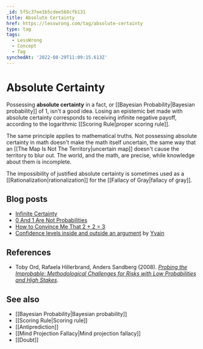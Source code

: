 ```yaml
---
_id: 5f5c37ee1b5cdee568cfb131
title: Absolute Certainty
href: https://lesswrong.com/tag/absolute-certainty
type: tag
tags:
  - LessWrong
  - Concept
  - Tag
synchedAt: '2022-08-29T11:09:15.613Z'
---
```

# Absolute Certainty

Possessing **absolute certainty** in a fact, or [[Bayesian Probability|Bayesian probability]] of 1, isn't a good idea. Losing an epistemic bet made with absolute certainty corresponds to receiving infinite negative payoff, according to the logarithmic [[Scoring Rule|proper scoring rule]].

The same principle applies to mathematical truths. Not possessing absolute certainty in math doesn't make the math itself uncertain, the same way that an [[The Map Is Not The Territory|uncertain map]] doesn't cause the territory to blur out. The world, and the math, are precise, while knowledge about them is incomplete.

The impossibility of justified absolute certainty is sometimes used as a [[Rationalization|rationalization]] for the [[Fallacy of Gray|fallacy of gray]].

Blog posts
----------

*   [Infinite Certainty](http://lesswrong.com/lw/mo/infinite_certainty/)
*   [0 And 1 Are Not Probabilities](http://lesswrong.com/lw/mp/0_and_1_are_not_probabilities/)
*   [How to Convince Me That 2 + 2 = 3](http://lesswrong.com/lw/jr/how_to_convince_me_that_2_2_3/)
*   [Confidence levels inside and outside an argument](http://lesswrong.com/lw/3be/confidence_levels_inside_and_outside_an_argument/) by [Yvain](https://wiki.lesswrong.com/wiki/Yvain)

References
----------

*   Toby Ord, Rafaela Hillerbrand, Anders Sandberg (2008). [*Probing the Improbable: Methodological Challenges for Risks with Low Probabilities and High Stakes*](http://arxiv.org/abs/0810.5515).

See also
--------

*   [[Bayesian Probability|Bayesian probability]]
*   [[Scoring Rule|Scoring rule]]
*   [[Antiprediction]]
*   [[Mind Projection Fallacy|Mind projection fallacy]]
*   [[Doubt]]